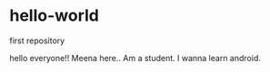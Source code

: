 # hello-world
first repository

hello everyone!!
     Meena here.. Am a student. I wanna learn android.
